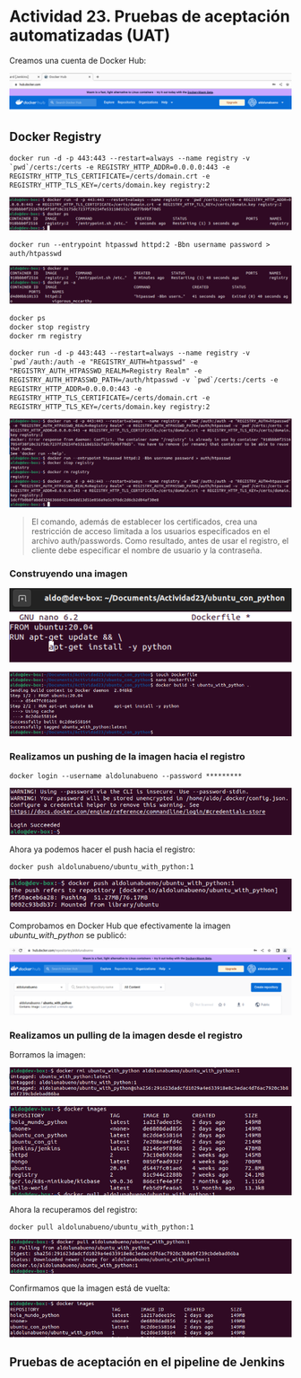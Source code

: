 # Actividad 23. Pruebas de aceptación automatizadas (UAT)

Creamos una cuenta de Docker Hub:

![](imgs_n_gifs/2023-01-06-05-57-57.png)


## Docker Registry

```
docker run -d -p 443:443 --restart=always --name registry -v `pwd`/certs:/certs -e REGISTRY_HTTP_ADDR=0.0.0.0:443 -e REGISTRY_HTTP_TLS_CERTIFICATE=/certs/domain.crt -e REGISTRY_HTTP_TLS_KEY=/certs/domain.key registry:2
```
![](imgs_n_gifs/2023-01-06-06-36-55.png)

```
docker run --entrypoint htpasswd httpd:2 -Bbn username password > auth/htpasswd
```

![](imgs_n_gifs/2023-01-06-06-43-43.png)

```
docker ps
docker stop registry
docker rm registry
```

```
docker run -d -p 443:443 --restart=always --name registry -v `pwd`/auth:/auth -e "REGISTRY_AUTH=htpasswd" -e "REGISTRY_AUTH_HTPASSWD_REALM=Registry Realm" -e REGISTRY_AUTH_HTPASSWD_PATH=/auth/htpasswd -v `pwd`/certs:/certs -e REGISTRY_HTTP_ADDR=0.0.0.0:443 -e REGISTRY_HTTP_TLS_CERTIFICATE=/certs/domain.crt -e REGISTRY_HTTP_TLS_KEY=/certs/domain.key registry:2
```

![](imgs_n_gifs/2023-01-06-06-51-56.png)

> El comando, además de establecer los certificados, crea una restricción de acceso limitada a los usuarios especificados en el archivo auth/passwords. Como resultado, antes de usar el registro, el cliente debe especificar el nombre de usuario y la contraseña.

### Construyendo una imagen

![](imgs_n_gifs/2023-01-06-07-05-47.png)

![](imgs_n_gifs/2023-01-06-07-09-10.png)

### Realizamos un pushing de la imagen hacia el registro

```
docker login --username aldolunabueno --password *********
```

![](imgs_n_gifs/2023-01-06-07-20-26.png)

Ahora ya podemos hacer el push hacia el registro:

```
docker push aldolunabueno/ubuntu_with_python:1
```

![](imgs_n_gifs/2023-01-06-07-23-46.png)

Comprobamos en Docker Hub que efectivamente la imagen _ubuntu_with_python_ se publicó:

![](imgs_n_gifs/2023-01-06-07-25-34.png)

### Realizamos un pulling de la imagen desde el registro

Borramos la imagen:

![](imgs_n_gifs/2023-01-06-07-28-55.png)

![](imgs_n_gifs/2023-01-06-07-34-02.png)

Ahora la recuperamos del registro:

```
docker pull aldolunabueno/ubuntu_with_python:1
```

![](imgs_n_gifs/2023-01-06-07-30-14.png)

Confirmamos que la imagen está de vuelta:

![](imgs_n_gifs/2023-01-06-07-33-16.png)


## Pruebas de aceptación en el pipeline de Jenkins

